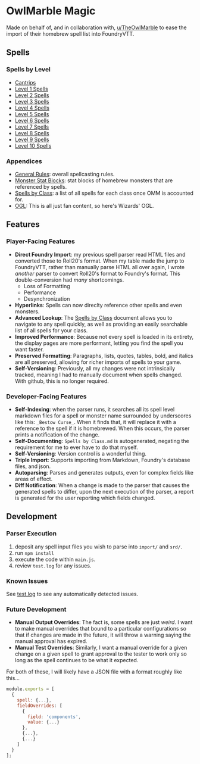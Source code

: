 # OwlMarble Magic

Made on behalf of, and in collaboration with, [u/TheOwlMarble](https://www.reddit.com/user/TheOwlMarble) to ease the import of their homebrew spell list into FoundryVTT.

## Spells

### Spells by Level

- [Cantrips](./spells/levels/00.md)
- [Level 1 Spells](./spells/levels/01.md)
- [Level 2 Spells](./spells/levels/02.md)
- [Level 3 Spells](./spells/levels/03.md)
- [Level 4 Spells](./spells/levels/04.md)
- [Level 5 Spells](./spells/levels/05.md)
- [Level 6 Spells](./spells/levels/06.md)
- [Level 7 Spells](./spells/levels/07.md)
- [Level 8 Spells](./spells/levels/08.md)
- [Level 9 Spells](./spells/levels/09.md)
- [Level 10 Spells](./spells/levels/10.md)

### Appendices

- [General Rules](./spells/General%20Rules.md): overall spellcasting rules.
- [Monster Stat Blocks](./spells/Monster%20Blocks.md): stat blocks of homebrew monsters that are referenced by spells.
- [Spells by Class](./spells/Spells%20by%20Class.md): a list of all spells for each class once OMM is accounted for.
- [OGL](./spells/OGL.license): This is all just fan content, so here's Wizards' OGL.

## Features

### Player-Facing Features

- **Direct Foundry Import**: my previous spell parser read HTML files and converted those to Roll20's format.  When my table made the jump to FoundryVTT, rather than manually parse HTML all over again, I wrote _another_ parser to convert Roll20's format to Foundry's format.  This double-conversion had _many_ shortcomings.
  - Loss of Formatting
  - Performance
  - Desynchronization
- **Hyperlinks**: Spells can now direclty reference other spells and even monsters.
- **Advanced Lookup**: The [Spells by Class](./spells/Spells%20by%20Class.md) document allows you to navigate to any spell quickly, as well as providing an easily searchable list of all spells for your class.
- **Improved Performance**: Because not every spell is loaded in its entirety, the display pages are more performant, letting you find the spell you want faster.
- **Preserved Formatting**: Paragraphs, lists, quotes, tables, bold, and italics are all preserved, allowing for richer imports of spells to your game.
- **Self-Versioning**: Previously, all my changes were not intrinsically tracked, meaning I had to manually document when spells changed.  With github, this is no longer required.

### Developer-Facing Features

- **Self-Indexing**: when the parser runs, it searches all its spell level markdown files for a spell or monster name surrounded by underscores like this: `_Bestow Curse_`.  When it finds that, it will replace it with a reference to the spell if it is homebrewed.  When this occurs, the parser prints a notification of the change.
- **Self-Documenting**: `Spells by Class.md` is autogenerated, negating the requirement for me to ever have to do that myself.
- **Self-Versioning**: Version control is a wonderful thing.
- **Triple Import**: Supports importing from Markdown, Foundry's database files, and json.
- **Autoparsing**: Parses and generates outputs, even for complex fields like areas of effect.
- **Diff Notification**: When a change is made to the parser that causes the generated spells to differ, upon the next execution of the parser, a report is generated for the user reporting which fields changed.

## Development

### Parser Execution

1. deposit any spell input files you wish to parse into `import/` and `srd/`.
2. run `npm install`
3. execute the code within `main.js`.
4. review `test.log` for any issues.

### Known Issues

See [test.log](./test.log) to see any automatically detected issues.

### Future Development

- **Manual Output Overrides**: The fact is, some spells are just *weird*.  I want to make manual overrides that bound to a particular configurations so that if changes are made in the future, it will throw a warning saying the manual approval has expired.
- **Manual Test Overrides**: Similarly, I want a manual override for a given change on a given spell to grant approval to the tester to work only so long as the spell continues to be what it expected.

For both of these, I will likely have a JSON file with a format roughly like this...

```js
module.exports = [
  {
    spell: {...},
    fieldOverrides: [
      {
        field: 'components',
        value: {...}
      },
      {...},
      {...}
    ]
  }
];
```
